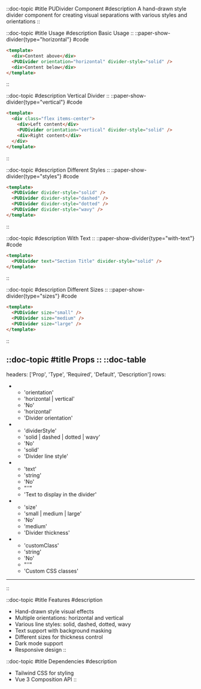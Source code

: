 ::doc-topic
#title
PUDivider Component
#description
A hand-drawn style divider component for creating visual separations with various styles and orientations
::

::doc-topic
#title
Usage
#description
Basic Usage
::
::paper-show-divider{type="horizontal"}
#code
```html
<template>
  <div>Content above</div>
  <PUDivider orientation="horizontal" divider-style="solid" />
  <div>Content below</div>
</template>
```
::

::doc-topic
#description
Vertical Divider
::
::paper-show-divider{type="vertical"}
#code
```html
<template>
  <div class="flex items-center">
    <div>Left content</div>
    <PUDivider orientation="vertical" divider-style="solid" />
    <div>Right content</div>
  </div>
</template>
```
::

::doc-topic
#description
Different Styles
::
::paper-show-divider{type="styles"}
#code
```html
<template>
  <PUDivider divider-style="solid" />
  <PUDivider divider-style="dashed" />
  <PUDivider divider-style="dotted" />
  <PUDivider divider-style="wavy" />
</template>
```
::

::doc-topic
#description
With Text
::
::paper-show-divider{type="with-text"}
#code
```html
<template>
  <PUDivider text="Section Title" divider-style="solid" />
</template>
```
::

::doc-topic
#description
Different Sizes
::
::paper-show-divider{type="sizes"}
#code
```html
<template>
  <PUDivider size="small" />
  <PUDivider size="medium" />
  <PUDivider size="large" />
</template>
```
::

::doc-topic
#title
Props
::
::doc-table
---
headers: ['Prop', 'Type', 'Required', 'Default', 'Description']
rows:
  - - 'orientation'
    - 'horizontal | vertical'
    - 'No'
    - 'horizontal'
    - 'Divider orientation'
  - - 'dividerStyle'
    - 'solid | dashed | dotted | wavy'
    - 'No'
    - 'solid'
    - 'Divider line style'
  - - 'text'
    - 'string'
    - 'No'
    - "''"
    - 'Text to display in the divider'
  - - 'size'
    - 'small | medium | large'
    - 'No'
    - 'medium'
    - 'Divider thickness'
  - - 'customClass'
    - 'string'
    - 'No'
    - "''"
    - 'Custom CSS classes'
---
::

::doc-topic
#title
Features
#description
- Hand-drawn style visual effects
- Multiple orientations: horizontal and vertical
- Various line styles: solid, dashed, dotted, wavy
- Text support with background masking
- Different sizes for thickness control
- Dark mode support
- Responsive design
::

::doc-topic
#title
Dependencies
#description
- Tailwind CSS for styling
- Vue 3 Composition API
:: 
